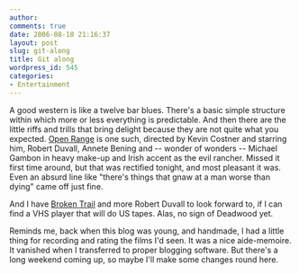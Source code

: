 ```yaml
---
author:
comments: true
date: 2006-08-10 21:16:37
layout: post
slug: git-along
title: Git along
wordpress_id: 545
categories:
- Entertainment
---
```


A good western is like a twelve bar blues. There's a basic simple structure within which more or less everything is predictable. And then there are the little riffs and trills that bring delight because they are not quite what you expected. [Open Range](http://imdb.com/title/tt0316356/?fr=c2l0ZT1kZnx0dD0xfGZiPXV8cG49MHxrdz0xfHE9b3BlbiByYW5nZXxmdD0xfG14PTIwfGxtPTUwMHxjbz0xfGh0bWw9MXxubT0x;fc=1;ft=22;fm=1) is one such, directed by Kevin Costner and starring him, Robert Duvall, Annete Bening and -- wonder of wonders -- Michael Gambon in heavy make-up and Irish accent as the evil rancher. Missed it first time around, but that was rectified tonight, and most pleasant it was. Even an absurd line like "there's things that gnaw at a man worse than dying" came off just fine.

And I have [Broken Trail](http://imdb.com/title/tt0482857/?fr=c2l0ZT1kZnx0dD0xfGZiPXV8cG49MHxrdz0xfHE9YnJva2VuIHRyYWlsfGZ0PTF8bXg9MjB8bG09NTAwfGNvPTF8aHRtbD0xfG5tPTE_;fc=1;ft=21;fm=1) and more Robert Duvall to look forward to, if I can find a VHS player that will do US tapes. Alas, no sign of Deadwood yet.

Reminds me, back when this blog was young, and handmade, I had a little thing for recording and rating the films I'd seen. It was a nice aide-memoire. It vanished when I transferred to proper blogging software. But there's a long weekend coming up, so maybe I'll make some changes round here.

